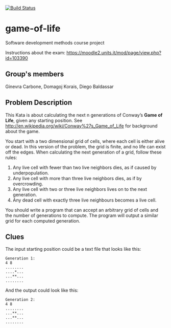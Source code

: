 [![Build Status](https://travis-ci.org/ginevracoal/game-of-life.svg?branch=master)](https://travis-ci.org/ginevracoal/game-of-life)

# game-of-life
Software development methods course project

Instructions about the exam: https://moodle2.units.it/mod/page/view.php?id=103390

## Group's members
Ginevra Carbone, Domagoj Korais, Diego Baldassar

## Problem Description

This Kata is about calculating the next n generations of Conway’s **Game of Life**, given any starting position. See http://en.wikipedia.org/wiki/Conway%27s_Game_of_Life for background about the game.

You start with a two dimensional grid of cells, where each cell is either alive or dead. In this version of the problem, the grid is finite, and no life can exist off the edges. When calculating the next generation of a grid, follow these rules:

1. Any live cell with fewer than two live neighbors dies, as if caused by underpopulation.
2. Any live cell with more than three live neighbors dies, as if by overcrowding.
3. Any live cell with two or three live neighbors lives on to the next generation.
4. Any dead cell with exactly three live neighbours becomes a live cell.

You should write a program that can accept an arbitrary grid of cells and the number of generations to compute. The program will output a similar grid for each computed generation.


## Clues

The input starting position could be a text file that looks like this:

```
Generation 1:
4 8
........
....*...
...**...
........
```

And the output could look like this:

```
Generation 2:
4 8
........
...**...
...**...
........
```
